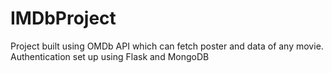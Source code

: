 # IMDbProject
Project built using OMDb API which can fetch poster and data of any movie. Authentication set up using Flask and MongoDB
